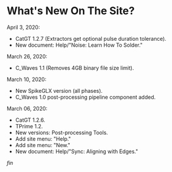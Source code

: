 # What's New On The Site?

April 3, 2020:

* CatGT 1.2.7 (Extractors get optional pulse duration tolerance).
* New document: Help/"Noise: Learn How To Solder."

March 26, 2020:

* C_Waves 1.1 (Removes 4GB binary file size limit).

March 10, 2020:

* New SpikeGLX version (all phases).
* C_Waves 1.0 post-processing pipeline component added.

March 06, 2020:

* CatGT 1.2.6.
* TPrime 1.2.
* New versions: Post-processing Tools.
* Add site menu: "Help."
* Add site menu: "New."
* New document: Help/"Sync: Aligning with Edges."


_fin_

